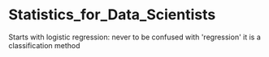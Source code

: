 # Statistics_for_Data_Scientists
Starts with logistic regression: never to be confused with 'regression' it is a classification method
